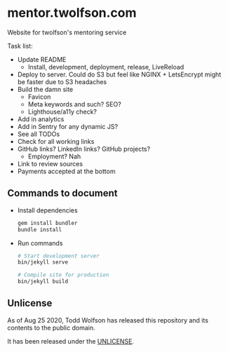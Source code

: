 # mentor.twolfson.com
Website for twolfson's mentoring service

Task list:
- Update README
  - Install, development, deployment, release, LiveReload
- Deploy to server. Could do S3 but feel like NGINX + LetsEncrypt might be faster due to S3 headaches
- Build the damn site
  - Favicon
  - Meta keywords and such? SEO?
  - Lighthouse/a11y check?
- Add in analytics
- Add in Sentry for any dynamic JS?
- See all TODOs
- Check for all working links
- GitHub links? LinkedIn links? GitHub projects?
  - Employment? Nah
- Link to review sources
- Payments accepted at the bottom

## Commands to document
- Install dependencies
  ```bash
  gem install bundler
  bundle install
  ```
- Run commands
  ```bash
  # Start development server
  bin/jekyll serve

  # Compile site for production
  bin/jekyll build
  ```

## Unlicense
As of Aug 25 2020, Todd Wolfson has released this repository and its contents to the public domain.

It has been released under the [UNLICENSE][].

[UNLICENSE]: UNLICENSE
